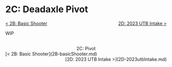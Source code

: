 <style>
.right{
    float:right;
}
.center{
    text-align:center;
}

.left{
    float:left;
}
</style>

# 2C: Deadaxle Pivot

<span class="left">[< 2B: Basic Shooter](2B-basicShooter.md)</span> <span class="right">[2D: 2023 UTB Intake >](2D-2023utbIntake.md)</span>
<br>

WIP

<br>
<center>2C: Pivot</center> 
<span class="left">[< 2B: Basic Shooter](2B-basicShooter.md)</span> <span class="right">[2D: 2023 UTB Intake >](2D-2023utbIntake.md)</span>
<br>
<br>